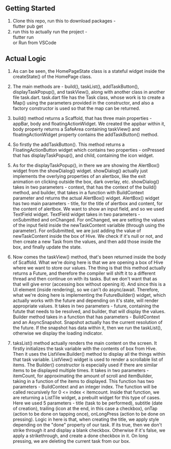 ## Getting Started

1. Clone this repo, run this to download packages - <br/>
    flutter pub get <br/>
2. run this to actually run the project - <br/>
    flutter run <br/>
    or Run from VSCode <br/>

## Actual Logic

 1. As can be seen, the HomePageState class is a stateful widget inside the
 createState() of the HomePage class.

 2. The main methods are - build(), taskList(), addTaskButton(), displayTaskPopup(),
 and taskView(), along with another class in another file task.dart.
 task.dart file has the Task class, whose work is to create a Map() using the 
 parameters provided in the constructor, and also a factory constructor is used
 so that the map can be returned.


 3. build() method returns a Scaffold, that has three main properties - appBar, body
 and floatingActionWidget. We created the appbar within it, body property returns
 a SafeArea containing taskView() and floatingActionWidget property contains the
 addTaskButton() method.


 4. So firstly the addTaskButton(). This method returns a FloatingActionButton widget
 which contains two properties - onPressed that has displayTaskPopup(), and child,
 containing the icon widget.


 5. As for the displayTaskPopup(), in there we are showing the AlertBox() widget 
 from the showDialog() widget. showDialog() actually just implements the overlying 
 properties of an alertbox, like the exit animation on clicking outside the box, 
 dark overlay, etc.
            showDialog() takes in two parameters - context, that has the context 
 of the build() method, and builder, that takes in a function with BuildContext 
 parameter and returns the actual AlertBox() widget.
            AlertBox() widget has two main parameters - title, for the title of 
 alertbox and content, for the content of alertbox. We want to show an input field, 
 and so we used TextField widget. TextField widget takes in two parameters - 
 onSubmitted and onChanged. For onChanged, we are setting the values of the input 
 field inside the newTaskContent varialble (through using the parameter). For 
 onSubmitted, we are just adding the value of newTaskContent inside the box of 
 Hive. We check if it's null or not, and then create a new Task from the values, 
 and then add those inside the box, and finally update the state.


 6. Now comes the taskView() method, that's been returned inside the body of Scaffold.
 What we're doing here is that we are opening a box of Hive where we want to store
 our values. The thing is that this method actually returns a Future, and therefore
 the compiler will shift it to a different thread and then continue on with its
 tasks. But we don't want that as that will give error (accessing box without 
 opening it). And since this is a UI element (inside rendering), so we can't do 
 async/await.
            Therefore, what we're doing here is implementing the FutureBuilder()
 widget, which actually works with the future and depending on it's state, will 
 render appropriate values. It takes in two parameters - future, containing the
 futute that needs to be resolved, and builder, that will display the values. 
 Builder method takes in a function that has parameters - BuildContext and an 
 AsyncSnapshot. Snapshot actually has the current resolution of the future. If
 the snapshot has data within it, then we run the taskList(), otherwise we display
 the loading indicator.


 7. taksList() method actually renders the main content on the screen. It firstly 
 initializes the task variable with the contents of box from Hive. Then it uses
 the ListView.Builder() method to display all the things within that task variable.
            ListView() widget is used to render a scrollable list of items. The
            Builder() constructor is especially used if there are similar items
            to be displayed multiple times.
  It takes in two parameters - itemCount, for approximating the amount of scroll
  and itemBuilder, taking in a function of the items to displayed. This function
  has two parameters - BuildContext and an integer index. The function will be 
  called recursively for 0 <= index < itemcount.
  Inside that function, we are returning a ListTile widget, a prebuilt widget for
  this type of cases. Here we used 5 parameters - title (task to be performed), 
  subtitle (date of creation), trailing (icon at the end, in this case a checkbox),
  onTap (action to be done on tapping once), onLongPress (action to be done on 
  pressing).
            Logic in here is that, when creating the title, we apply style depending
            on the "done" property of our task. If its true, then we don't strike
            through it and display a blank checkbox. Otherwise if it's false, we
            apply a strikethrough, and create a done checkbox in it.
            On long pressing, we are deleting the current task from our box.

